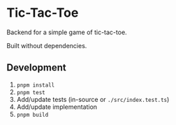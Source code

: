 # Tic-Tac-Toe

Backend for a simple game of tic-tac-toe.

Built without dependencies.

## Development

1. `pnpm install`
2. `pnpm test`
3. Add/update tests (in-source or `./src/index.test.ts`)
4. Add/update implementation
5. `pnpm build`
